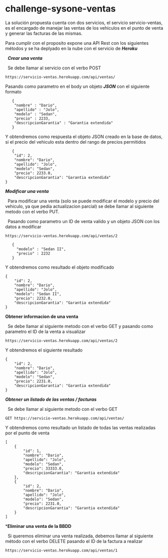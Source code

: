 # challenge-sysone-ventas
La solución propuesta cuenta con dos servicios, el servicio servicio-ventas, es el encargado de manejar las ventas de los vehiculos en el punto de venta y generar las facturas de las mismas.

Para cumplir con el proposito expone una API Rest con los siguientes métodos y se ha deplyado en la nube con el servicio de ***Heroku***

&nbsp;
***Crear una venta***

&nbsp;
Se debe llamar al servicio con el verbo POST
```
https://servicio-ventas.herokuapp.com/api/ventas/
```
Pasando como parametro en el body un objeto ***JSON*** con el siguiente formato
```
   {
    "nombre" : "Dario",
    "apellido" : "Jolo",
    "modelo" : "Sedan",
    "precio" : 2233,
    "descripcionGarantia" : "Garantia extendida"
   } 
```
Y obtendremos como respuesta el objeto JSON creado en la base de datos, si el precio del vehiculo esta dentro del rango de precios permitidos
```
   {
    "id": 2,
    "nombre": "Dario",
    "apellido": "Jolo",
    "modelo": "Sedan",
    "precio": 2233.0,
    "descripcionGarantia": "Garantia extendida"
}
```
***Modificar una venta***

&nbsp;
Para modificar una venta (solo se puede modificar el modelo y precio del vehiculo, ya que pedia actualizacion parcial) se debe llamar al siguiente metodo con el verbo PUT.

&nbsp;
Pasando como parametro un ID de venta valido y un objeto JSON con los datos a modificar
```
https://servicio-ventas.herokuapp.com/api/ventas/2
```

```
   {
     "modelo" : "Sedan II",
     "precio" : 2232
   } 
```
Y obtendremos como resultado el objeto modificado
```
{
    "id": 2,
    "nombre": "Dario",
    "apellido": "Jolo",
    "modelo": "Sedan II",
    "precio": 2232.0,
    "descripcionGarantia": "Garantia extendida"
}
```
**Obtener informacion de una venta**

&nbsp;
Se debe llamar al siguiente metodo con el verbo GET y pasando como parametro el ID de la venta a visualizar
```
https://servicio-ventas.herokuapp.com/api/ventas/2
```
Y obtendremos el siguiente resultado
```
{
    "id": 2,
    "nombre": "Dario",
    "apellido": "Jolo",
    "modelo": "Sedan",
    "precio": 2231.0,
    "descripcionGarantia": "Garantia extendida"
}
```

***Obtener un listado de las ventas / facturas***

&nbsp;
Se debe llamar al siguiente metodo con el verbo GET 
```
GET https://servicio-ventas.herokuapp.com/api/ventas/
```
Y obtendremos como resultado un listado de todas las ventas realizadas por el punto de venta
```
[
    {
        "id": 1,
        "nombre": "Dario",
        "apellido": "Jolo",
        "modelo": "Sedan",
        "precio": 33333.0,
        "descripcionGarantia": "Garantia extendida"
    },
    {
        "id": 2,
        "nombre": "Dario",
        "apellido": "Jolo",
        "modelo": "Sedan",
        "precio": 2231.0,
        "descripcionGarantia": "Garantia extendida"
    }
]
```
***Eliminar una venta de la BBDD**

&nbsp;
Si queremos eliminar una venta realizada, debemos llamar al siguiente método con el verbo DELETE pasando el ID de la factura a realizar
```
https://servicio-ventas.herokuapp.com/api/ventas/1
```
